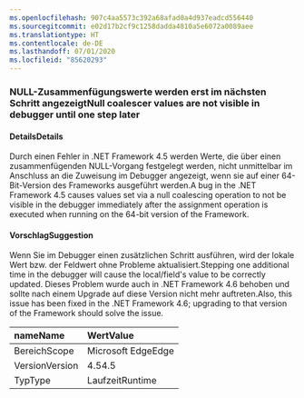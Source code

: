 ```yaml
---
ms.openlocfilehash: 907c4aa5573c392a68afad0a4d937eadcd556440
ms.sourcegitcommit: e02d17b2cf9c1258dadda4810a5e6072a0089aee
ms.translationtype: HT
ms.contentlocale: de-DE
ms.lasthandoff: 07/01/2020
ms.locfileid: "85620293"
---
```

### <a name="null-coalescer-values-are-not-visible-in-debugger-until-one-step-later"></a><span data-ttu-id="761ba-101">NULL-Zusammenfügungswerte werden erst im nächsten Schritt angezeigt</span><span class="sxs-lookup"><span data-stu-id="761ba-101">Null coalescer values are not visible in debugger until one step later</span></span>

#### <a name="details"></a><span data-ttu-id="761ba-102">Details</span><span class="sxs-lookup"><span data-stu-id="761ba-102">Details</span></span>

<span data-ttu-id="761ba-103">Durch einen Fehler in .NET Framework 4.5 werden Werte, die über einen zusammenfügenden NULL-Vorgang festgelegt werden, nicht unmittelbar im Anschluss an die Zuweisung im Debugger angezeigt, wenn sie auf einer 64-Bit-Version des Frameworks ausgeführt werden.</span><span class="sxs-lookup"><span data-stu-id="761ba-103">A bug in the .NET Framework 4.5 causes values set via a null coalescing operation to not be visible in the debugger immediately after the assignment operation is executed when running on the 64-bit version of the Framework.</span></span>

#### <a name="suggestion"></a><span data-ttu-id="761ba-104">Vorschlag</span><span class="sxs-lookup"><span data-stu-id="761ba-104">Suggestion</span></span>

<span data-ttu-id="761ba-105">Wenn Sie im Debugger einen zusätzlichen Schritt ausführen, wird der lokale Wert bzw. der Feldwert ohne Probleme aktualisiert.</span><span class="sxs-lookup"><span data-stu-id="761ba-105">Stepping one additional time in the debugger will cause the local/field's value to be correctly updated.</span></span> <span data-ttu-id="761ba-106">Dieses Problem wurde auch in .NET Framework 4.6 behoben und sollte nach einem Upgrade auf diese Version nicht mehr auftreten.</span><span class="sxs-lookup"><span data-stu-id="761ba-106">Also, this issue has been fixed in the .NET Framework 4.6; upgrading to that version of the Framework should solve the issue.</span></span>

| <span data-ttu-id="761ba-107">name</span><span class="sxs-lookup"><span data-stu-id="761ba-107">Name</span></span>    | <span data-ttu-id="761ba-108">Wert</span><span class="sxs-lookup"><span data-stu-id="761ba-108">Value</span></span>       |
|:--------|:------------|
| <span data-ttu-id="761ba-109">Bereich</span><span class="sxs-lookup"><span data-stu-id="761ba-109">Scope</span></span>   |<span data-ttu-id="761ba-110">Microsoft Edge</span><span class="sxs-lookup"><span data-stu-id="761ba-110">Edge</span></span>|
|<span data-ttu-id="761ba-111">Version</span><span class="sxs-lookup"><span data-stu-id="761ba-111">Version</span></span>|<span data-ttu-id="761ba-112">4.5</span><span class="sxs-lookup"><span data-stu-id="761ba-112">4.5</span></span>|
|<span data-ttu-id="761ba-113">Typ</span><span class="sxs-lookup"><span data-stu-id="761ba-113">Type</span></span>|<span data-ttu-id="761ba-114">Laufzeit</span><span class="sxs-lookup"><span data-stu-id="761ba-114">Runtime</span></span>|
